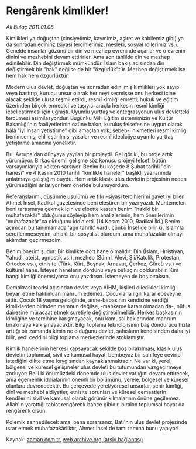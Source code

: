 # Rengârenk kimlikler!

*Ali Bulaç 2011.01.08*

<td class="columnist-detail">
<p>Kimlikleri ya doğuştan (cinsiyetimiz, kavmimiz, aşiret ve kabilemiz gibi) ya da sonradan ediniriz (siyasi tercihlerimiz, mesleki, sosyal rollerimiz vs.). Genelde insanlar gözünü bir din ve mezhep evreninde açarlar ve o evrenin dinini ve mezhebini devam ettirirler. Ama son tahlilde din ve mezhep edinilebilir. Din değiştirmek mümkündür. İslam bakış açısından din değiştirmek bir "hak" değilse de bir "özgürlük"tür. Mezhep değiştirmek ise hem hak hem özgürlüktür.</p>
<p>
<div id="haberMetinDiv">
<p>Modern ulus devlet, doğuştan ve sonradan edinilmiş kimlikleri yok sayıp veya bastırıp, kurucu unsur olarak her neyi seçmişse onu herkesi içine alacak şekilde ulusa teşmil ettirdi, resmî kimliği emretti; hukuk ve eğitim üzerinden birçok emredici ve taşıyıcı araçla herkesin resmî kimliği içselleştirmesi için uğraştı. Uyumlu yurttaş ve entegrasyonun ulus devletteki tercümesi asimilasyondur. Bugünkü Milli Eğitim sistemimizin ve Kültür Bakanlığı'nın faaliyetlerinin özüne bakın, kuruluş felsefesine uygun olarak hâlâ "iyi insan yetiştirme" gibi amaçları yok; sebeb-i hikmetleri resmî kimliği benimsemiş, ehlileştirilmiş, yasalar ve resmî ideolojiye uyumlu yurttaş yetiştirme amacına yöneliktir.
<p>Bu, Avrupa'dan dünyaya yayılan bir projeydi. Gel gör ki, bu proje artık yürümüyor. Birkaç önemli gelişme söz konusu projeyi felsefi bütün varsayımlarıyla kökten sarsıyor. Benim bu köşede 8 Şubat tarihli "din hanesi" ve 4 Kasım 2010 tarihli "kimlikte haneler" başlıklı yazılarımda anlatmaya çalıştığım buydu. Hem artık klasik ulus devletin projesinin neden yürümediğini anlatıyor hem öneride bulunuyordum.
<p>Referanslarımı, düşünme usulümü ve fikri-siyasi tercihlerimi gayet iyi bilen Ahmet İnsel, Radikal gazetesinde beni eleştiren bir yazı yazdı. Muhtemelen beni tartışmaya çekmek için ve elbette kasten benim "hakiki bir muhafazakâr" olduğumu söyleyip hem analizlerimin, hem önerilerimin 'muhafazakâr"ca olduğunu iddia etti. (14 Kasım 2010, Radikal İki.) Benim açımdan bu tanımlamada 'ağır tahrik' vardı, çünkü İnsel de bilir ki, İslam'la şereflenmeseydim, ahlaklı bir sosyalist olurdum, ama muhafazakâr olmayı aklımdan geçirmezdim.
<p>Benim önerim şudur: Bir kimlikte dört hane olmalıdır: Din (İslam, Hıristiyan, Yahudi, ateist, agnostik vs.), mezhep (Sünni, Alevi, Şii/Katolik, Protestan, Ortodox vs.), etnisite (Türk, Kürt, Boşnak, Arnavut, Çerkez, Gürcü vs.) ve kültürel hane. İsteyen hanelerin dördünü veya birkaçını doldurabilir. Kim hangi kimliği önemsiyorsa onu yazdırsın. İstemeyen de boş bıraksın.
<p>Demokrasi teorisi açısından devlet veya AİHM, kişileri diledikleri kimliği beyan etme hakkından mahrum edemez. Çocuklarla ilgili karar ebeveyne aittir. Çocuk 18 yaşına geldiğinde, anne-babasının kendisine verdiği kimliklerden birinden memnun değilse, -mahkeme kararı olmadan da-, nüfus dairesine müracaat etmek suretiyle değiştirebilmelidir. Herkes başkasının kimliğine ve tercihine karışmayacak, onu kamusal haklarından mahrum bırakmaya kalkışmayacaktır. Bilgi toplama teknolojisinin baş döndürücü hızla arttığı bir zamanda kimin ne olduğunu devlet, şahısların kendisinden daha iyi bilir, yedi ceddini bilgi toplama merkezlerinde stoklamıştır.
<p>Kimlik hanelerinin herkesi kapsayacak şekilde boş bırakılması, klasik ulus devletin toplumsal, sivil ve kamusal hayatı bembeyaz bir sahifeye çevirip istediğini dikte etme kaygısından kaynaklanmaktadır. Ne var ki, yerel, bölgesel ve küresel gelişmeler ulus devleti bu tutumundan vazgeçirmeye zorluyor: Belli ki önümüzdeki dönemde ulus devlet varlığını devam ettirecek, ama egemenlik iddialarının önemli bir bölümünü, yerele, bölgesel ve küresel olanlara devredecektir. Bu çerçevede yerel/yöresel unsurlar, şehir kimliği, dinî ve mezhebî aidiyetler, etnisite sorunları ve küresel cemaatlerin kendilerini sivil ve kamusal olarak görünür kılmalarının önüne geçilemez. Allah'ın yarattığı tabiat rengârenk bahçe gibidir, bırakın toplumsal hayat da rengârenk olsun.
<p>Polemik zannedilecek ama, bana sorarsanız, Batı'nın ulus devlet projesinde ısrar etmek muhafazakârlıktır, Ahmet İnsel de tamı tamına bunu yapıyor! </p></p></p></p></p></p></p></div>
</p>
<a href="http://web.archive.org/web/20110123150848/mailto:a.bulac@zaman.com.tr">
</a></td>

Kaynak: [zaman.com.tr](http://zaman.com.tr/yazar.do?yazino=1075804), [web.archive.org (arşiv bağlantısı)](http://web.archive.org/web/20110123150848/http://www.zaman.com.tr:80/yazar.do?yazino=1075804)

